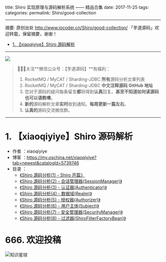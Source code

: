 title: Shiro 实现原理与源码解析系统 —— 精品合集
date: 2017-11-25
tags:
categories:
permalink: Shiro/good-collection

-------

摘要: 原创出处 http://www.iocoder.cn/Shiro/good-collection/ 「芋道源码」欢迎转载，保留摘要，谢谢！

- [1. 【xiaoqiyiye】Shiro 源码解析](http://www.iocoder.cn/Shiro/good-collection/)

-------

![](http://www.iocoder.cn/images/common/wechat_mp_2018_05_18.jpg)

> 🙂🙂🙂关注**微信公众号：【芋道源码】**有福利：
> 1. RocketMQ / MyCAT / Sharding-JDBC **所有**源码分析文章列表
> 2. RocketMQ / MyCAT / Sharding-JDBC **中文注释源码 GitHub 地址**
> 3. 您对于源码的疑问每条留言**都**将得到**认真**回复。**甚至不知道如何读源码也可以请教噢**。
> 4. **新的**源码解析文章**实时**收到通知。**每周更新一篇左右**。
> 5. **认真的**源码交流微信群。

-------

# 1. 【xiaoqiyiye】Shiro 源码解析

* 作者 ：xiaoqiyiye
* 博客 ：https://my.oschina.net/xiaoqiyiye?tab=newest&catalogId=5739746
* 目录 ：
    * [《Shiro 源码分析(1) - Shiro 开篇》](http://www.iocoder.cn/Shiro/xiaoqiyiye/intro)
    * [《Shiro 源码分析(2) - 会话管理器(SessionManager)》](http://www.iocoder.cn/Shiro/xiaoqiyiye/SessionManager)
    * [《Shiro 源码分析(3) - 认证器(Authenticator)》](http://www.iocoder.cn/Shiro/xiaoqiyiye/Authenticator)
    * [《Shiro 源码分析(4) - 数据域(Realm)》](http://www.iocoder.cn/Shiro/xiaoqiyiye/Realm)
    * [《Shiro 源码分析(5) - 授权器(Authorizer)》](http://www.iocoder.cn/Shiro/xiaoqiyiye/Authorizer)
    * [《Shiro 源码分析(6) - 用户主体(Subject)》](http://www.iocoder.cn/Shiro/xiaoqiyiye/Subject)
    * [《Shiro 源码分析(7) - 安全管理器(SecurityManager)》](http://www.iocoder.cn/Shiro/xiaoqiyiye/SecurityManager)
    * [《Shiro 源码分析(8) - 过滤器(ShiroFilterFactoryBean)》](http://www.iocoder.cn/Shiro/xiaoqiyiye/ShiroFilterFactoryBean)

# 666. 欢迎投稿

![知识星球](http://www.iocoder.cn/images/Architecture/2017_12_29/01.png)